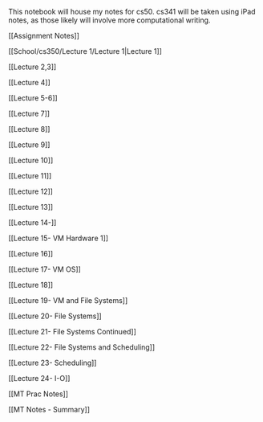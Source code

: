 This notebook will house my notes for cs50. cs341 will be taken using iPad notes, as those likely will involve more computational writing.

  

[[Assignment Notes]]

[[School/cs350/Lecture 1/Lecture 1|Lecture 1]]

[[Lecture 2,3]]

[[Lecture 4]]

[[Lecture 5-6]]

[[Lecture 7]]

[[Lecture 8]]

[[Lecture 9]]

[[Lecture 10]]

[[Lecture 11]]

[[Lecture 12]]

[[Lecture 13]]

[[Lecture 14-]]

[[Lecture 15- VM Hardware 1]]

[[Lecture 16]]

[[Lecture 17- VM OS]]

[[Lecture 18]]

[[Lecture 19- VM and File Systems]]

[[Lecture 20- File Systems]]

[[Lecture 21- File Systems Continued]]

[[Lecture 22- File Systems and Scheduling]]

[[Lecture 23- Scheduling]]

[[Lecture 24- I-O]]

[[MT Prac Notes]]

[[MT Notes - Summary]]